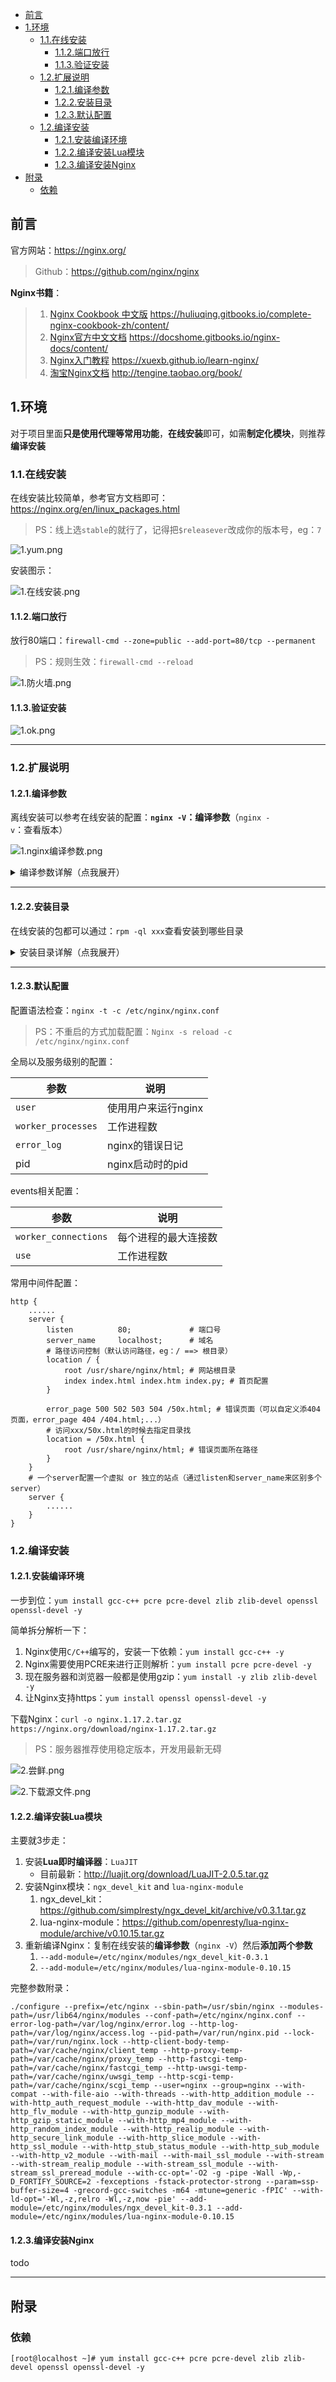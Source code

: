 - [前言](#%e5%89%8d%e8%a8%80)
- [1.环境](#1%e7%8e%af%e5%a2%83)
    - [1.1.在线安装](#11%e5%9c%a8%e7%ba%bf%e5%ae%89%e8%a3%85)
        - [1.1.2.端口放行](#112%e7%ab%af%e5%8f%a3%e6%94%be%e8%a1%8c)
        - [1.1.3.验证安装](#113%e9%aa%8c%e8%af%81%e5%ae%89%e8%a3%85)
    - [1.2.扩展说明](#12%e6%89%a9%e5%b1%95%e8%af%b4%e6%98%8e)
        - [1.2.1.编译参数](#121%e7%bc%96%e8%af%91%e5%8f%82%e6%95%b0)
        - [1.2.2.安装目录](#122%e5%ae%89%e8%a3%85%e7%9b%ae%e5%bd%95)
        - [1.2.3.默认配置](#123%e9%bb%98%e8%ae%a4%e9%85%8d%e7%bd%ae)
    - [1.2.编译安装](#12%e7%bc%96%e8%af%91%e5%ae%89%e8%a3%85)
        - [1.2.1.安装编译环境](#121%e5%ae%89%e8%a3%85%e7%bc%96%e8%af%91%e7%8e%af%e5%a2%83)
        - [1.2.2.编译安装Lua模块](#122%e7%bc%96%e8%af%91%e5%ae%89%e8%a3%85lua%e6%a8%a1%e5%9d%97)
        - [1.2.3.编译安装Nginx](#123%e7%bc%96%e8%af%91%e5%ae%89%e8%a3%85nginx)
- [附录](#%e9%99%84%e5%bd%95)
    - [依赖](#%e4%be%9d%e8%b5%96)

## 前言

官方网站：<https://nginx.org/>
> Github：<https://github.com/nginx/nginx>

**Nginx书籍**：

> 1. [Nginx Cookbook 中文版](https://huliuqing.gitbooks.io/complete-nginx-cookbook-zh/content/) <https://huliuqing.gitbooks.io/complete-nginx-cookbook-zh/content/>
> 2. [Nginx官方中文文档](https://docshome.gitbooks.io/nginx-docs/content/) <https://docshome.gitbooks.io/nginx-docs/content/>
> 3. [Nginx入门教程](https://xuexb.github.io/learn-nginx/) <https://xuexb.github.io/learn-nginx/>
> 4. [淘宝Nginx文档](http://tengine.taobao.org/book/) <http://tengine.taobao.org/book/>

## 1.环境

对于项目里面**只是使用代理等常用功能**，**在线安装**即可，如需**制定化模块**，则推荐**编译安装**

### 1.1.在线安装

在线安装比较简单，参考官方文档即可：<https://nginx.org/en/linux_packages.html>
> PS：线上选`stable`的就行了，记得把`$releasever`改成你的版本号，eg：`7`

![1.yum.png](https://img2018.cnblogs.com/blog/1127869/201908/1127869-20190803220053666-3527523.png)

安装图示：

![1.在线安装.png](https://img2018.cnblogs.com/blog/1127869/201908/1127869-20190804084506172-712926052.png)

#### 1.1.2.端口放行

放行80端口：`firewall-cmd --zone=public --add-port=80/tcp --permanent`
> PS：规则生效：`firewall-cmd --reload`

![1.防火墙.png](https://img2018.cnblogs.com/blog/1127869/201908/1127869-20190804121200824-1113214603.png)

#### 1.1.3.验证安装

![1.ok.png](https://img2018.cnblogs.com/blog/1127869/201908/1127869-20190804121644729-360088761.png)

---

### 1.2.扩展说明

#### 1.2.1.编译参数

离线安装可以参考在线安装的配置：**`nginx -V`：编译参数**（`nginx -v`：查看版本）

![1.nginx编译参数.png](https://img2018.cnblogs.com/blog/1127869/201908/1127869-20190804084656595-233777162.png)

<details>
<summary>编译参数详解（点我展开）</summary>

```shell
# 1.编译选项
## Nginx的安装主目录
--prefix=/etc/nginx \
## Nginx的执行文件路径
--sbin-path=/usr/sbin/nginx \
## Nginx的模块目录
--modules-path=/usr/lib64/nginx/modules \
## Nginx的配置文件路径
--conf-path=/etc/nginx/nginx.conf \
## Nginx的错误日志路径
--error-log-path=/var/log/nginx/error.log \
## Nginx的访问日志
--http-log-path=/var/log/nginx/access.log \
## Nginx的pid文件路径
--pid-path=/var/run/nginx.pid \
## Nginx的lock路径
--lock-path=/var/run/nginx.lock \

# 2.编译选项（执行对应模块时Nginx缓存文件的存放地址）
--http-client-body-temp-path=/var/cache/nginx/client_temp \
--http-proxy-temp-path=/var/cache/nginx/proxy_temp \
--http-fastcgi-temp-path=/var/cache/nginx/fastcgi_temp \
--http-uwsgi-temp-path=/var/cache/nginx/uwsgi_temp \
--http-scgi-temp-path=/var/cache/nginx/scgi_temp \

# 3.设置Nginx权限组（虽然root权限安装，但可以指定nginx的运行权限）
--user=nginx \
--group=nginx \

# 4.优化
## 启用gzip压缩模块（常用）
--with-http_gzip_static_module \
--with-http_gunzip_module \
# 文件使用aio异步操作
--with-file-aio \

## C系列优化
--with-cc-opt='-O2 -g -pipe -Wall -Wp,-D_FORTIFY_SOURCE=2 -fexceptions -fstack-protector-strong --param=ssp-buffer-size=4 -grecord-gcc-switches -m64 -mtune=generic -fPIC' \
## 设置附加的参数，链接系统库
--with-ld-opt='-Wl,-z,relro -Wl,-z,now -pie' \
# HTTP内容替换
--with-http_sub_module \

# 其他优化选项 or 模块
--with-compat \
--with-threads \
--with-http_addition_module \
--with-http_auth_request_module \
--with-http_dav_module \
--with-http_flv_module \
--with-http_mp4_module \
--with-http_random_index_module \
--with-http_realip_module \
--with-http_secure_link_module \
--with-http_slice_module \
--with-http_ssl_module \
--with-http_stub_status_module \

--with-http_v2_module \
--with-mail \
--with-mail_ssl_module \
--with-stream \
--with-stream_realip_module \
--with-stream_ssl_module \
--with-stream_ssl_preread_module \
```

</details>

---

#### 1.2.2.安装目录

在线安装的包都可以通过：`rpm -ql xxx`查看安装到哪些目录

<details>
<summary>安装目录详解（点我展开）</summary>

```shell
[root@localhost dnt]# rpm -ql nginx

# Nginx使用用logrotate服务对日志进行切割的配置文件（eg：按天切割）
/etc/logrotate.d/nginx

# Nginx的核心目录
/etc/nginx
# 主要配置文件，Nginx启动的时候会读取
/etc/nginx/nginx.conf
/etc/nginx/conf.d
# nginx.conf没变更久读default.conf（默认Server加载的文件）
/etc/nginx/conf.d/default.conf

# Nginx对Python的wsgi配置
/etc/nginx/uwsgi_params
# fastcgi配置
/etc/nginx/fastcgi_params
# scgi配置
/etc/nginx/scgi_params

# Nginx缓存目录
/var/cache/nginx

# Nginx日志目录
/var/log/nginx

# Nginx默认网站存放的路径
/usr/share/nginx/html
/usr/share/nginx/html/50x.html
/usr/share/nginx/html/index.html

# 设置http的Content-Type与扩展名对应关系的配置文件
/etc/nginx/mime.types

# Nginx模块所在目录
/usr/lib64/nginx/modules
/etc/nginx/modules

# 二进制执行文件
/usr/sbin/nginx
/usr/sbin/nginx-debug

# 编码转换的映射文件
/etc/nginx/koi-utf
/etc/nginx/koi-win
/etc/nginx/win-utf

# 配置CentOS守护进程对Nginx的管理方式
/usr/lib/systemd/system/nginx-debug.service
/usr/lib/systemd/system/nginx.service
/etc/sysconfig/nginx
/etc/sysconfig/nginx-debug

# Nginx的文档
/usr/share/doc/nginx-1.16.0
/usr/share/doc/nginx-1.16.0/COPYRIGHT
/usr/share/man/man8/nginx.8.gz

# Nginx检测更新命令
/usr/libexec/initscripts/legacy-actions/nginx
/usr/libexec/initscripts/legacy-actions/nginx/check-reload
/usr/libexec/initscripts/legacy-actions/nginx/upgrade
```

</details>

---

#### 1.2.3.默认配置

配置语法检查：`nginx -t -c /etc/nginx/nginx.conf`
> PS：不重启的方式加载配置：`Nginx -s reload -c /etc/nginx/nginx.conf`

全局以及服务级别的配置：

| 参数                       | 说明                 |
| -------------------------- | -------------------- |
| `user`                       | 使用用户来运行nginx  |
| `worker_processes`           | 工作进程数           |
| `error_log`                  | nginx的错误日记      |
| pid                        | nginx启动时的pid     |

events相关配置：

| 参数                       | 说明                 |
| -------------------------- | -------------------- |
| `worker_connections` | 每个进程的最大连接数 |
| `use`                | 工作进程数           |

常用中间件配置：

```shell
http {
    ......
    server {
        listen          80;             # 端口号
        server_name     localhost;      # 域名
        # 路径访问控制（默认访问路径，eg：/ ==> 根目录）
        location / {
            root /usr/share/nginx/html; # 网站根目录
            index index.html index.htm index.py; # 首页配置
        }

        error_page 500 502 503 504 /50x.html; # 错误页面（可以自定义添404页面，error_page 404 /404.html;...）
        # 访问xxx/50x.html的时候去指定目录找
        location = /50x.html {
            root /usr/share/nginx/html; # 错误页面所在路径
        }
    }
    # 一个server配置一个虚拟 or 独立的站点（通过listen和server_name来区别多个server）
    server {
        ......
    }
}
```

### 1.2.编译安装

#### 1.2.1.安装编译环境

一步到位：`yum install gcc-c++ pcre pcre-devel zlib zlib-devel openssl openssl-devel -y`

简单拆分解析一下：

1. Nginx使用`C/C++`编写的，安装一下依赖：`yum install gcc-c++ -y`
2. Nginx需要使用PCRE来进行正则解析：`yum install pcre pcre-devel -y`
3. 现在服务器和浏览器一般都是使用gzip：`yum install -y zlib zlib-devel -y`
4. 让Nginx支持https：`yum install openssl openssl-devel -y`

下载Nginx：`curl -o nginx.1.17.2.tar.gz https://nginx.org/download/nginx-1.17.2.tar.gz`
> PS：服务器推荐使用稳定版本，开发用最新无碍

![2.尝鲜.png](https://img2018.cnblogs.com/blog/1127869/201908/1127869-20190803214948142-1222832177.png)

![2.下载源文件.png](https://img2018.cnblogs.com/blog/1127869/201908/1127869-20190803214736774-950778757.png)

#### 1.2.2.编译安装Lua模块

主要就3步走：

1. 安装**Lua即时编译器**：`LuaJIT`
    - 目前最新：<http://luajit.org/download/LuaJIT-2.0.5.tar.gz>
2. 安装Nginx模块：`ngx_devel_kit` and `lua-nginx-module`
    1. ngx_devel_kit：<https://github.com/simplresty/ngx_devel_kit/archive/v0.3.1.tar.gz>
    2. lua-nginx-module：<https://github.com/openresty/lua-nginx-module/archive/v0.10.15.tar.gz>
3. 重新编译Nginx：复制在线安装的**编译参数**（`nginx -V`）然后**添加两个参数**
    1. `--add-module=/etc/nginx/modules/ngx_devel_kit-0.3.1`
    2. `--add-module=/etc/nginx/modules/lua-nginx-module-0.10.15`

完整参数附录：

```shell
./configure --prefix=/etc/nginx --sbin-path=/usr/sbin/nginx --modules-path=/usr/lib64/nginx/modules --conf-path=/etc/nginx/nginx.conf --error-log-path=/var/log/nginx/error.log --http-log-path=/var/log/nginx/access.log --pid-path=/var/run/nginx.pid --lock-path=/var/run/nginx.lock --http-client-body-temp-path=/var/cache/nginx/client_temp --http-proxy-temp-path=/var/cache/nginx/proxy_temp --http-fastcgi-temp-path=/var/cache/nginx/fastcgi_temp --http-uwsgi-temp-path=/var/cache/nginx/uwsgi_temp --http-scgi-temp-path=/var/cache/nginx/scgi_temp --user=nginx --group=nginx --with-compat --with-file-aio --with-threads --with-http_addition_module --with-http_auth_request_module --with-http_dav_module --with-http_flv_module --with-http_gunzip_module --with-http_gzip_static_module --with-http_mp4_module --with-http_random_index_module --with-http_realip_module --with-http_secure_link_module --with-http_slice_module --with-http_ssl_module --with-http_stub_status_module --with-http_sub_module --with-http_v2_module --with-mail --with-mail_ssl_module --with-stream --with-stream_realip_module --with-stream_ssl_module --with-stream_ssl_preread_module --with-cc-opt='-O2 -g -pipe -Wall -Wp,-D_FORTIFY_SOURCE=2 -fexceptions -fstack-protector-strong --param=ssp-buffer-size=4 -grecord-gcc-switches -m64 -mtune=generic -fPIC' --with-ld-opt='-Wl,-z,relro -Wl,-z,now -pie' --add-module=/etc/nginx/modules/ngx_devel_kit-0.3.1 --add-module=/etc/nginx/modules/lua-nginx-module-0.10.15
```

#### 1.2.3.编译安装Nginx

todo

---

## 附录

### 依赖

```shell
[root@localhost ~]# yum install gcc-c++ pcre pcre-devel zlib zlib-devel openssl openssl-devel -y

```
